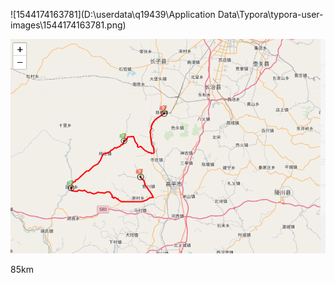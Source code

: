 ![1544174163781](D:\userdata\q19439\Application Data\Typora\typora-user-images\1544174163781.png)



![1544174269664](assets/1544174269664.png)



85km

